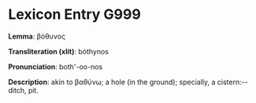 # Lexicon Entry G999

**Lemma**: βόθυνος

**Transliteration (xlit)**: bóthynos

**Pronunciation**: both'-oo-nos

**Description**:
akin to βαθύνω; a hole (in the ground); specially, a cistern:--ditch, pit.
